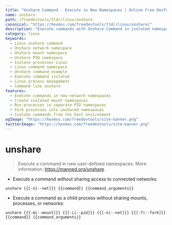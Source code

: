 ```yaml
---
title: "Unshare Command - Execute in New Namespaces | Online Free DevTools by Hexmos"
name: unshare
path: /freedevtools/tldr/linux/unshare
canonical: "https://hexmos.com/freedevtools/tldr/linux/unshare/"
description: "Execute commands with Unshare Command in isolated namespaces. Create separate network, mount, and PID spaces to isolate processes. Free online tool, no registration required."
category: linux
keywords:
  - Linux unshare command
  - Unshare network namespace
  - Unshare mount namespace
  - Unshare PID namespace
  - Isolate processes Linux
  - Linux command namespace
  - Unshare command example
  - Execute command isolated
  - Linux process management
  - Command line unshare
features:
  - Execute commands in new network namespaces
  - Create isolated mount namespaces
  - Run processes in separate PID namespaces
  - Fork processes into unshared namespaces
  - Isolate commands from the host environment
ogImage: "https://hexmos.com/freedevtools/site-banner.png"
twitterImage: "https://hexmos.com/freedevtools/site-banner.png"
---
```


# unshare

> Execute a command in new user-defined namespaces.
> More information: <https://manned.org/unshare>.

- Execute a command without sharing access to connected networks:

`unshare {{[-n|--net]}} {{command}} {{command_arguments}}`

- Execute a command as a child process without sharing mounts, processes, or networks:

`unshare {{[-m|--mount]}} {{[-i|--pid]}} {{[-n|--net]}} {{[-f|--fork]}} {{command}} {{command_arguments}}`
